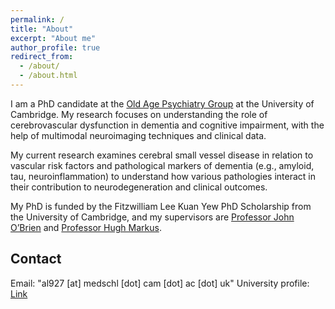 ```yaml
---
permalink: /
title: "About"
excerpt: "About me"
author_profile: true
redirect_from: 
  - /about/
  - /about.html
---
```


I am a PhD candidate at the [Old Age Psychiatry Group](http://www.psychiatry.cam.ac.uk/oap/) at the University of Cambridge. My research focuses on understanding the role of cerebrovascular dysfunction in dementia and cognitive impairment, with the help of multimodal neuroimaging techniques and clinical data.

My current research examines cerebral small vessel disease in relation to vascular risk factors and pathological markers of dementia (e.g., amyloid, tau, neuroinflammation) to understand how various pathologies interact in their contribution to neurodegeneration and clinical outcomes.

My PhD is funded by the Fitzwilliam Lee Kuan Yew PhD Scholarship from the University of Cambridge, and my supervisors are [Professor John O’Brien](https://www.neuroscience.cam.ac.uk/directory/profile.php?jto27) and [Professor Hugh Markus](https://www.neurology.cam.ac.uk/neurology-unit-research-groups/stroke-research-group/people/hugh/).


## Contact
Email: "al927 [at] medschl [dot] cam [dot] ac [dot] uk"
University profile: [Link](https://www.neuroscience.cam.ac.uk/directory/profile.php?audreylow)

